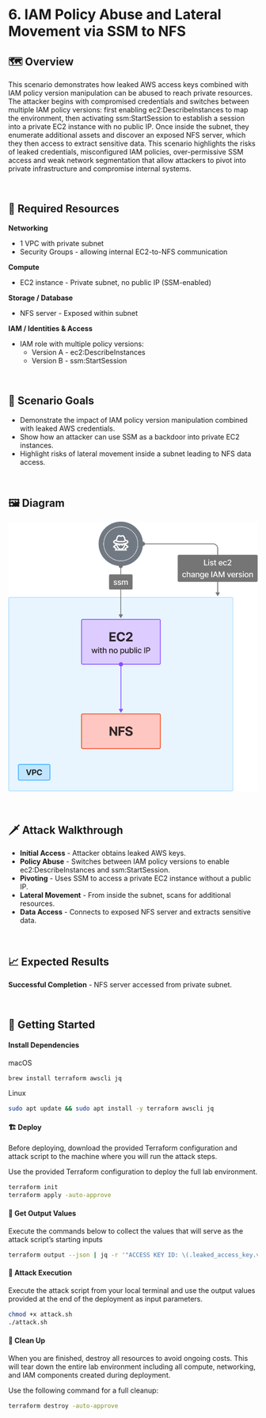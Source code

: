 # 6. IAM Policy Abuse and Lateral Movement via SSM to NFS

## 🗺️ Overview
This scenario demonstrates how leaked AWS access keys combined with IAM policy version manipulation can be abused to reach private resources. The attacker begins with compromised credentials and switches between multiple IAM policy versions: first enabling ec2:DescribeInstances to map the environment, then activating ssm:StartSession to establish a session into a private EC2 instance with no public IP. Once inside the subnet, they enumerate additional assets and discover an exposed NFS server, which they then access to extract sensitive data. This scenario highlights the risks of leaked credentials, misconfigured IAM policies, over-permissive SSM access and weak network segmentation that allow attackers to pivot into private infrastructure and compromise internal systems.

&nbsp;

## 🧩 Required Resources

**Networking**
- 1 VPC with private subnet  
- Security Groups - allowing internal EC2-to-NFS communication  

**Compute**
- EC2 instance - Private subnet, no public IP (SSM-enabled)  

**Storage / Database**
- NFS server - Exposed within subnet  

**IAM / Identities & Access**
- IAM role with multiple policy versions:  
  - Version A - ec2:DescribeInstances  
  - Version B - ssm:StartSession  

&nbsp;

## 🎯 Scenario Goals
- Demonstrate the impact of IAM policy version manipulation combined with leaked AWS credentials.  
- Show how an attacker can use SSM as a backdoor into private EC2 instances.  
- Highlight risks of lateral movement inside a subnet leading to NFS data access.  

&nbsp;

## 🖼️ Diagram
![Diagram](./diagram.png)

&nbsp;

## 🗡️ Attack Walkthrough
- **Initial Access** - Attacker obtains leaked AWS keys.  
- **Policy Abuse** - Switches between IAM policy versions to enable ec2:DescribeInstances and ssm:StartSession.  
- **Pivoting** - Uses SSM to access a private EC2 instance without a public IP.  
- **Lateral Movement** - From inside the subnet, scans for additional resources.  
- **Data Access** - Connects to exposed NFS server and extracts sensitive data.  

&nbsp;

## 📈 Expected Results
**Successful Completion** - NFS server accessed from private subnet.  

&nbsp;

## 🚀 Getting Started

#### Install Dependencies
macOS
```bash
brew install terraform awscli jq
```
Linux
```bash
sudo apt update && sudo apt install -y terraform awscli jq
```

#### 🏗️ Deploy
Before deploying, download the provided Terraform configuration and attack script to the machine where you will run the attack steps.

Use the provided Terraform configuration to deploy the full lab environment.

```bash
terraform init
terraform apply -auto-approve
```

#### 📝 Get Output Values
Execute the commands below to collect the values that will serve as the attack script’s starting inputs
```bash
terraform output --json | jq -r '"ACCESS KEY ID: \(.leaked_access_key.value) \nACCESS SECRET KEY: \(.leaked_secret_key.value)"'
```

#### 🎯 Attack Execution
Execute the attack script from your local terminal and use the output values provided at the end of the deployment as input parameters.

```bash
chmod +x attack.sh
./attack.sh
```

#### 🧹 Clean Up
When you are finished, destroy all resources to avoid ongoing costs. This will tear down the entire lab environment including all compute, networking, and IAM components created during deployment.

Use the following command for a full cleanup:

```bash
terraform destroy -auto-approve
```
